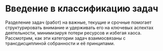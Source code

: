 # Введение в классификацию задач

Разделение задач (работ) на важные, текущие и срочные помогает структурировать внимание и удерживать его на ключевых аспектах деятельности, минимизируя потери ресурсов и избегая хаоса. Рассмотрим, как эти категории задач взаимосвязаны с трансдисциплиной собранности и её принципами.
